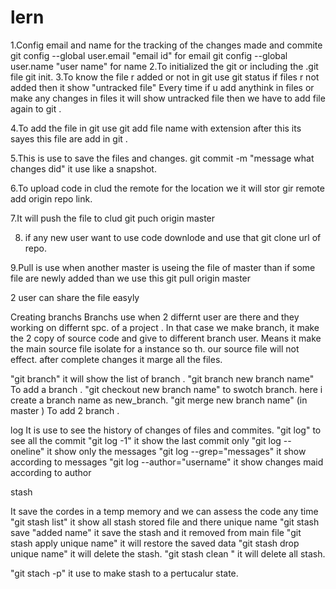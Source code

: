 # lern

1.Config email and name for the tracking of the changes made and commite
    git config --global user.email "email id" for email
    git config --global user.name "user name" for name
2.To initialized the git or including the .git file
    git init.
3.To know the file r added or not in git use
    git status
  if files r not added then it show "untracked file"
 Every time if u add anythink in files or make any changes in files it will show untracked file 
 then we have to add file again to git . 

4.To add the file in git use
    git add file name with extension
  after this its sayes this file are add in git .

5.This is use to save the files and changes.
    git commit -m "message what changes did"
  it use like a snapshot.

6.To upload code in clud the remote for the location we it will stor 
   gir remote add origin repo link.

7.It will push the file to clud
  git puch origin master
  
8. if any new user want to use code 
   downlode and use that 
  git clone url of repo.

9.Pull is use when another master is useing the file of master than if some file are newly added than we use this
  git pull origin master

 2 user can share the file easyly 



Creating branchs 
 Branchs use when 2 differnt user are there and they working on differnt spc. of a project .
 In that case we make branch, it make the 2 copy of source code and give to different branch user.
 Means it make the main source file isolate for a instance so th. our source file will not effect.
 after complete changes it marge all the files.

 "git branch" it will show the list of branch .
 "git branch new branch name"  To add a branch .
 "git checkout new branch name" to swotch branch.
here i create a branch name as new_branch.
 "git merge new branch name" (in master ) To add 2 branch .

log
 It is use to see the history of changes of files and commites.
 "git log" to see all the commit 
 "git log -1" it show the last commit only
 "git log --oneline" it show only the messages
 "git log --grep="messages" it show according to messages
 "git log --author="username" it show changes maid according to author
 
stash
 
 It save the cordes in a temp memory and we can assess the code any time
  "git stash list" it show all stash stored file and there unique name
  "git stash save "added name" it save the stash and it removed from main file
  "git stash apply unique name" it will restore the saved data
  "git stash drop unique name" it will delete the stash.
  "git stash clean " it will delete all stash.

  "git stach -p" it use to make stash to a pertucalur state.
  

